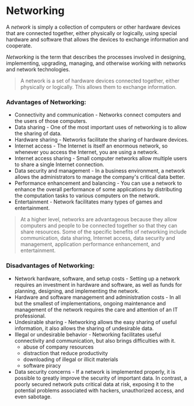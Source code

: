# Networking

A *network* is simply a collection of computers or other hardware devices that are connected together, either physically or logically, using special hardware and software that allows the devices to exchange information and cooperate.

*Networking* is the term that describes the processes involved in designing, implementing, upgrading, managing, and otherwise working with networks and network technologies.

> A network is a set of hardware devices connected together, either physically or logically. This allows them to exchange information.

### Advantages of Networking:

- Connectivity and communication - Networks connect computers and the users of those computers.
- Data sharing - One of the most important uses of networking is to allow the sharing of data.
- Hardware sharing - Networks facilitate the sharing of hardware devices.
- Internet access - The Internet is itself an enormous network, so whenever you access the Internet, you are using a network.
- Internet access sharing - Small computer networks allow multiple users to share a single Internet connection.
- Data security and management - In a business environment, a network allows the administrators to manage the company's critical data better.
- Performance enhancement and balancing - You can use a network to enhance the overall performance of some applications by distributing the computation tasks to various computers on the network.
- Entertainment - Network facilitates many types of games and entertainment.

> At a higher level, networks are advantageous because they allow computers and people to be connected together so that they can share resources. Some of the specific benefits of networking include communication, data sharing, Internet access, data security and management, application performance enhancement, and entertainment.

### Disadvantages of Networking:

- Network hardware, software, and setup costs - Setting up a network requires an investment in hardware and software, as well as funds for planning, designing, and implementing the network.
- Hardware and software management and administration costs - In all but the smallest of implementations, ongoing maintenance and management of the network requires the care and attention of an IT professional.
- Undesirable sharing - Networking allows the easy sharing of useful information, it also allows the sharing of undesirable data.
- Illegal or undesirable behavior - Networking facilitates useful connectivity and communication, but also brings difficulties with it.
    - abuse of company resources
    - distraction that reduce productivity
    - downloading of illegal or illicit materials
    - software piracy
- Data security concerns - If a network is implemented properly, it is possible to greatly improve the security of important data. In contrast, a poorly secured network puts critical data at risk, exposing it to the potential problems associated with hackers, unauthorized access, and even sabotage.